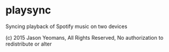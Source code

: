 # playsync
Syncing playback of Spotify music on two devices


(c) 2015 Jason Yeomans, All Rights Reserved, No authorization to redistribute or alter
